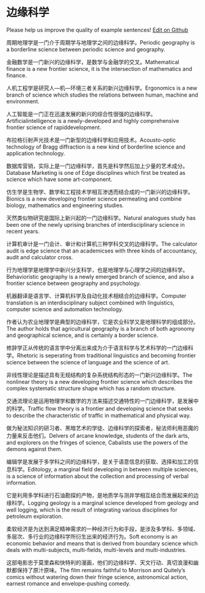 # 边缘科学

Please help us improve the quality of example sentences! [Edit on Github](https://github.com/jiyushe/jiyu-example-sentence-source/blob/main/chinese/bianyuankexue.md)

<p><span class="chinese">周期地理学是一门介于周期学与地理学之间的边缘科学。</span><span class="english">Periodic geography is a borderline science between periodic science and geography.</span></p>

<p><span class="chinese">金融数学是一门新兴的边缘科学，是数学与金融学的交叉。</span><span class="english">Mathematical finance is a new frontier science, it is the intersection of mathematics and finance.</span></p>

<p><span class="chinese">人机工程学是研究人—机—环境三者关系的新兴边缘科学。</span><span class="english">Ergonomics is a new branch of science which studies the relations between human, machine and environment.</span></p>

<p><span class="chinese">人工智能是一门正在迅速发展的新兴的综合性很强的边缘科学。</span><span class="english">Artificialintelligence is a newly-developed and highly comprehensive frontier science of rapiddevelopment.</span></p>

<p><span class="chinese">布拉格衍射声光技术是一门新型的边缘科学和应用技术。</span><span class="english">Acousto-optic technology of Bragg diffraction is a new kind of borderline science and application technology.</span></p>

<p><span class="chinese">数据库营销，实际上是一门边缘科学，首先是科学然后加上少量的艺术成分。</span><span class="english">Database Marketing is one of Edge disciplines which first be treated as science which have some art-component.</span></p>

<p><span class="chinese">仿生学是生物学、数学和工程技术学相互渗透而结合成的一门新兴的边缘科学。</span><span class="english">Bionics is a new developing frontier science permeating and combine biology, mathematics and engineering studies.</span></p>

<p><span class="chinese">天然类似物研究是国际上新兴起的一门边缘科学。</span><span class="english">Natural analogues study has been one of the newly uprising branches of interdisciplinary science in recent years.</span></p>

<p><span class="chinese">计算机审计是一门会计、审计和计算机三种学科交叉的边缘科学。</span><span class="english">The calculator audit is edge science that an academicses with three kinds of accountancy, audit and calculator cross.</span></p>

<p><span class="chinese">行为地理学是地理学中新兴分支科学，也是地理学与心理学之间的边缘科学。</span><span class="english">Behavioristic geography is a newly emerged branch of science, and also a frontier science between geography and psychology.</span></p>

<p><span class="chinese">机器翻译是语言学、计算机科学及自动化技术相结合的边缘科学。</span><span class="english">Computer translation is an interdisciplinary subject combined with linguistics, computer science and automation technology.</span></p>

<p><span class="chinese">作者认为农业地理学是典型的边缘科学，它是农业科学又是地理科学的组成部分。</span><span class="english">The author holds that agricultural geography is a branch of both agronomy and geographical science, and is certainly a border science.</span></p>

<p><span class="chinese">修辞学正从传统的语言学中分离出来成为介于语言科学与艺术科学的一门边缘科学。</span><span class="english">Rhetoric is seperating from traditional linguistics and becoming frontier science between the science of language and the science of art.</span></p>

<p><span class="chinese">非线性理论是描述具有无规结构的复杂系统结构形态的一门新兴边缘科学。</span><span class="english">The nonlinear theory is a new developing frontier science which describes the complex systematic structure shape which has a random structure.</span></p>

<p><span class="chinese">交通流理论是运用物理学和数学的方法来描述交通特性的一门边缘科学，是发展中的科学。</span><span class="english">Traffic flow theory is a frontier and developing science that seeks to describe the characteristic of traffic in mathematical and physical way.</span></p>

<p><span class="chinese">做为秘法知识的研习者、黑暗艺术的学徒、边缘科学的探索者，秘法师利用恶魔的力量来反击他们。</span><span class="english">Delvers of arcane knowledge, students of the dark arts, and explorers on the fringes of science, Cabalists use the powers of the demons against them.</span></p>

<p><span class="chinese">编辑学是发展于多学科之间的边缘科学，是关于语意信息的获取、选择和加工的信息科学。</span><span class="english">Editology, a marginal field developing in between multiple sciences, is a science of information about the collection and processing of verbal information.</span></p>

<p><span class="chinese">它是利用多学科进行石油勘探的产物，是地质学与测井学相互结合而发展起来的边缘科学。</span><span class="english">Logging geology is a marginal science developed from geology and well logging, which is the result of integrating various disciplines for petroleum exploration.</span></p>

<p><span class="chinese">柔软经济是为达到满足精神需求的一种经济行为和手段，是涉及多学科、多领域、多层次、多行业的边缘科学所衍生出来的经济行为。</span><span class="english">Soft economy is an economic behavior and means that is derived from boundary science which deals with multi-subjects, multi-fields, multi-levels and multi-industries.</span></p>

<p><span class="chinese">这部电影忠于莫里森和快特利的漫画，他们的边缘科学、天文行动、真切浪漫和幽默都保持了原汁原味。</span><span class="english">The film remains faithful to Morrison and Quitely’s comics without watering down their fringe science, astronomical action, earnest romance and envelope-pushing comedy.</span></p>

